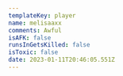 ```yaml
---
templateKey: player
name: melisaaxx
comments: Awful
isAFK: false
runsInGetsKilled: false
isToxic: false
date: 2023-01-11T20:46:05.551Z
---
```

